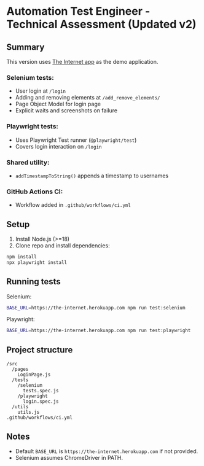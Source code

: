 # Automation Test Engineer - Technical Assessment (Updated v2)

## Summary
This version uses [The Internet app](https://the-internet.herokuapp.com) as the demo application.

### Selenium tests:
- User login at `/login`
- Adding and removing elements at `/add_remove_elements/`
- Page Object Model for login page
- Explicit waits and screenshots on failure

### Playwright tests:
- Uses Playwright Test runner (`@playwright/test`)
- Covers login interaction on `/login`

### Shared utility:
- `addTimestampToString()` appends a timestamp to usernames

### GitHub Actions CI:
- Workflow added in `.github/workflows/ci.yml`

## Setup
1. Install Node.js (>=18)
2. Clone repo and install dependencies:
```bash
npm install
npx playwright install
```

## Running tests
Selenium:
```bash
BASE_URL=https://the-internet.herokuapp.com npm run test:selenium
```
Playwright:
```bash
BASE_URL=https://the-internet.herokuapp.com npm run test:playwright
```

## Project structure
```
/src
  /pages
    LoginPage.js
  /tests
    /selenium
      tests.spec.js
    /playwright
      login.spec.js
  /utils
    utils.js
.github/workflows/ci.yml
```

## Notes
- Default `BASE_URL` is `https://the-internet.herokuapp.com` if not provided.
- Selenium assumes ChromeDriver in PATH.

